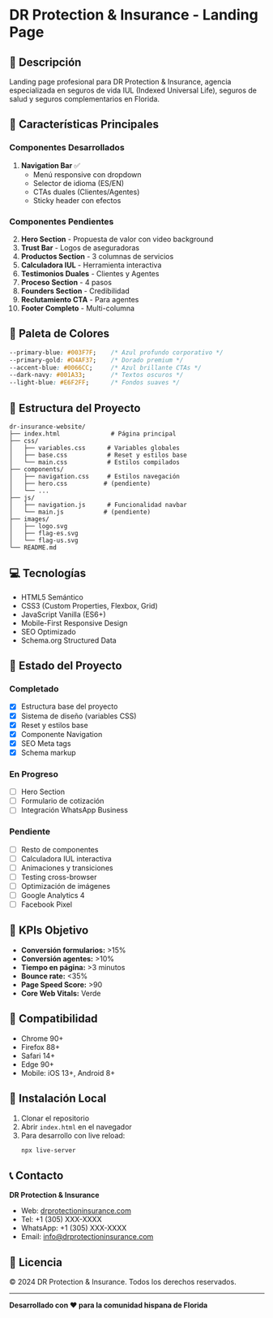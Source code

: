 # DR Protection & Insurance - Landing Page

## 🎯 Descripción
Landing page profesional para DR Protection & Insurance, agencia especializada en seguros de vida IUL (Indexed Universal Life), seguros de salud y seguros complementarios en Florida.

## 🚀 Características Principales

### Componentes Desarrollados
1. **Navigation Bar** ✅
   - Menú responsive con dropdown
   - Selector de idioma (ES/EN)
   - CTAs duales (Clientes/Agentes)
   - Sticky header con efectos

### Componentes Pendientes
2. **Hero Section** - Propuesta de valor con video background
3. **Trust Bar** - Logos de aseguradoras
4. **Productos Section** - 3 columnas de servicios
5. **Calculadora IUL** - Herramienta interactiva
6. **Testimonios Duales** - Clientes y Agentes
7. **Proceso Section** - 4 pasos
8. **Founders Section** - Credibilidad
9. **Reclutamiento CTA** - Para agentes
10. **Footer Completo** - Multi-columna

## 🎨 Paleta de Colores

```css
--primary-blue: #003F7F;    /* Azul profundo corporativo */
--primary-gold: #D4AF37;    /* Dorado premium */
--accent-blue: #0066CC;     /* Azul brillante CTAs */
--dark-navy: #001A33;       /* Textos oscuros */
--light-blue: #E6F2FF;      /* Fondos suaves */
```

## 📁 Estructura del Proyecto

```
dr-insurance-website/
├── index.html              # Página principal
├── css/
│   ├── variables.css      # Variables globales
│   ├── base.css           # Reset y estilos base
│   └── main.css           # Estilos compilados
├── components/
│   ├── navigation.css     # Estilos navegación
│   ├── hero.css          # (pendiente)
│   └── ...
├── js/
│   ├── navigation.js      # Funcionalidad navbar
│   └── main.js           # (pendiente)
├── images/
│   ├── logo.svg
│   ├── flag-es.svg
│   └── flag-us.svg
└── README.md
```

## 💻 Tecnologías

- HTML5 Semántico
- CSS3 (Custom Properties, Flexbox, Grid)
- JavaScript Vanilla (ES6+)
- Mobile-First Responsive Design
- SEO Optimizado
- Schema.org Structured Data

## 🚦 Estado del Proyecto

### Completado
- [x] Estructura base del proyecto
- [x] Sistema de diseño (variables CSS)
- [x] Reset y estilos base
- [x] Componente Navigation
- [x] SEO Meta tags
- [x] Schema markup

### En Progreso
- [ ] Hero Section
- [ ] Formulario de cotización
- [ ] Integración WhatsApp Business

### Pendiente
- [ ] Resto de componentes
- [ ] Calculadora IUL interactiva
- [ ] Animaciones y transiciones
- [ ] Testing cross-browser
- [ ] Optimización de imágenes
- [ ] Google Analytics 4
- [ ] Facebook Pixel

## 🎯 KPIs Objetivo

- **Conversión formularios:** >15%
- **Conversión agentes:** >10%
- **Tiempo en página:** >3 minutos
- **Bounce rate:** <35%
- **Page Speed Score:** >90
- **Core Web Vitals:** Verde

## 📱 Compatibilidad

- Chrome 90+
- Firefox 88+
- Safari 14+
- Edge 90+
- Mobile: iOS 13+, Android 8+

## 🔧 Instalación Local

1. Clonar el repositorio
2. Abrir `index.html` en el navegador
3. Para desarrollo con live reload:
   ```bash
   npx live-server
   ```

## 📞 Contacto

**DR Protection & Insurance**
- Web: [drprotectioninsurance.com](https://drprotectioninsurance.com)
- Tel: +1 (305) XXX-XXXX
- WhatsApp: +1 (305) XXX-XXXX
- Email: info@drprotectioninsurance.com

## 📄 Licencia

© 2024 DR Protection & Insurance. Todos los derechos reservados.

---

**Desarrollado con ❤️ para la comunidad hispana de Florida**